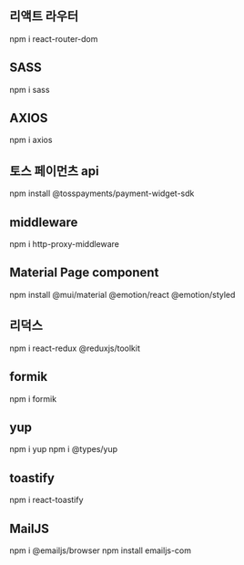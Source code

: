 ## 리액트 라우터
npm i react-router-dom
## SASS 
npm i sass
## AXIOS
npm i axios
## 토스 페이먼츠 api
npm install @tosspayments/payment-widget-sdk
## middleware
npm i http-proxy-middleware
## Material Page component
npm install @mui/material @emotion/react @emotion/styled
## 리덕스
npm i react-redux @reduxjs/toolkit
## formik
npm i formik
## yup
npm i yup
npm i @types/yup
## toastify
npm i react-toastify
## MailJS
npm i @emailjs/browser
npm install emailjs-com

